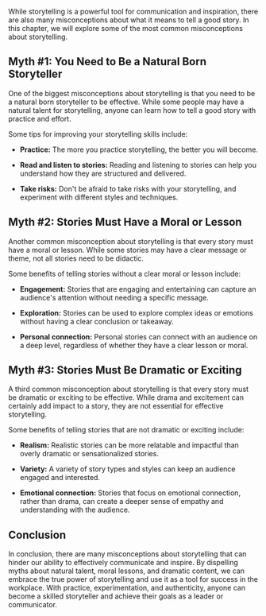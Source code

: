 
While storytelling is a powerful tool for communication and inspiration, there are also many misconceptions about what it means to tell a good story. In this chapter, we will explore some of the most common misconceptions about storytelling.

Myth #1: You Need to Be a Natural Born Storyteller
--------------------------------------------------

One of the biggest misconceptions about storytelling is that you need to be a natural born storyteller to be effective. While some people may have a natural talent for storytelling, anyone can learn how to tell a good story with practice and effort.

Some tips for improving your storytelling skills include:

* **Practice:** The more you practice storytelling, the better you will become.

* **Read and listen to stories:** Reading and listening to stories can help you understand how they are structured and delivered.

* **Take risks:** Don't be afraid to take risks with your storytelling, and experiment with different styles and techniques.

Myth #2: Stories Must Have a Moral or Lesson
--------------------------------------------

Another common misconception about storytelling is that every story must have a moral or lesson. While some stories may have a clear message or theme, not all stories need to be didactic.

Some benefits of telling stories without a clear moral or lesson include:

* **Engagement:** Stories that are engaging and entertaining can capture an audience's attention without needing a specific message.

* **Exploration:** Stories can be used to explore complex ideas or emotions without having a clear conclusion or takeaway.

* **Personal connection:** Personal stories can connect with an audience on a deep level, regardless of whether they have a clear lesson or moral.

Myth #3: Stories Must Be Dramatic or Exciting
---------------------------------------------

A third common misconception about storytelling is that every story must be dramatic or exciting to be effective. While drama and excitement can certainly add impact to a story, they are not essential for effective storytelling.

Some benefits of telling stories that are not dramatic or exciting include:

* **Realism:** Realistic stories can be more relatable and impactful than overly dramatic or sensationalized stories.

* **Variety:** A variety of story types and styles can keep an audience engaged and interested.

* **Emotional connection:** Stories that focus on emotional connection, rather than drama, can create a deeper sense of empathy and understanding with the audience.

Conclusion
----------

In conclusion, there are many misconceptions about storytelling that can hinder our ability to effectively communicate and inspire. By dispelling myths about natural talent, moral lessons, and dramatic content, we can embrace the true power of storytelling and use it as a tool for success in the workplace. With practice, experimentation, and authenticity, anyone can become a skilled storyteller and achieve their goals as a leader or communicator.
